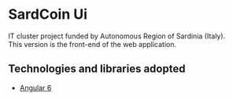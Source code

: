 # SardCoin Ui

IT cluster project funded by Autonomous Region of Sardinia (Italy).  
This version is the front-end of the web application.

## Technologies and libraries adopted
* [Angular 6](https://angular.io)


